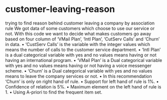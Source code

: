 # customer-leaving-reason
trying to find reason behind customer leaving a company by association rule 
We got data of some customers which choose to use our service or not. With this code we want to decide what makes customers go away based on four column of ‘VMail Plan’, ‘Intl Plan’, ‘CutServ Calls’ and ‘Churn’ in data. 
  •	‘CustServ Calls’ is the variable with the integer values which means the number of calls to the customer service department.
  •	‘Intl Plan’ is a dual categorical variable with yes and no values means having or not having an international program.
  •	‘VMail Plan’ is a Dual categorical variable with yes and no values means having or not having a voice messenger scheme.
  •	‘Churn’ is a Dual categorical variable with yes and no values means to leave the company services or not.
  •	In this recommendation ‘Churn’ is only on right hand of rule.
  •	Support for left hand of rule is 1%.
  •	Confidence of relation is 5%.
  •	Maximum element on the left hand of rule is 1.
  •	Using A-priori to find the frequent item set. 
